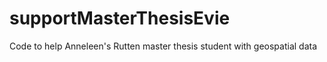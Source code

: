 # supportMasterThesisEvie
Code to help Anneleen's Rutten master thesis student with geospatial data
